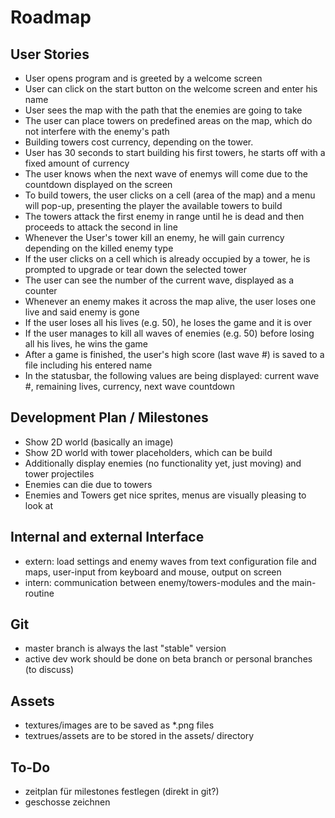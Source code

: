 # Roadmap

## User Stories

- User opens program and is greeted by a welcome screen
- User can click on the start button on the welcome screen and enter his name
- User sees the map with the path that the enemies are going to take
- The user can place towers on predefined areas on the map, which do not interfere with the enemy's path
- Building towers cost currency, depending on the tower.
- User has 30 seconds to start building his first towers, he starts off with a fixed amount of currency
- The user knows when the next wave of enemys will come due to the countdown displayed on the screen
- To build towers, the user clicks on a cell (area of the map) and a menu will pop-up, presenting the player the available towers to build
- The towers attack the first enemy in range until he is dead and then proceeds to attack the second in line
- Whenever the User's tower kill an enemy, he will gain currency depending on the killed enemy type
- If the user clicks on a cell which is already occupied by a tower, he is prompted to upgrade or tear down the selected tower
- The user can see the number of the current wave, displayed as a counter
- Whenever an enemy makes it across the map alive, the user loses one live and said enemy is gone
- If the user loses all his lives (e.g. 50), he loses the game and it is over
- If the user manages to kill all waves of enemies (e.g. 50) before losing all his lives, he wins the game
- After a game is finished, the user's high score (last wave #) is saved to a file including his entered name
- In the statusbar, the following values are being displayed: current wave #, remaining lives, currency, next wave countdown

## Development Plan / Milestones

- Show 2D world (basically an image)
- Show 2D world with tower placeholders, which can be build
- Additionally display enemies (no functionality yet, just moving) and tower projectiles
- Enemies can die due to towers
- Enemies and Towers get nice sprites, menus are visually pleasing to look at

## Internal and external Interface

- extern: load settings and enemy waves from text configuration file and maps, user-input from keyboard and mouse, output on screen
- intern: communication between enemy/towers-modules and the main-routine 

## Git

- master branch is always the last "stable" version
- active dev work should be done on beta branch or personal branches (to discuss)

## Assets

- textures/images are to be saved as *.png files 
- textrues/assets are to be stored in the assets/ directory

## To-Do

- zeitplan für milestones festlegen (direkt in git?)
- geschosse zeichnen
